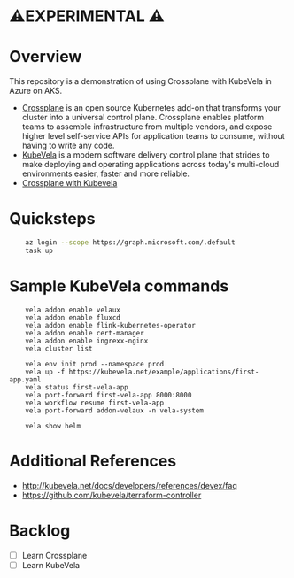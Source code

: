 # ⚠️EXPERIMENTAL ⚠️

# Overview

This repository is a demonstration of using Crossplane with KubeVela in Azure on AKS.

* [Crossplane](https://www.crossplane.io/) is an open source Kubernetes add-on that transforms your cluster into a universal control plane. Crossplane enables platform teams to assemble infrastructure from multiple vendors, and expose higher level self-service APIs for application teams to consume, without having to write any code.
* [KubeVela](https://kubevela.io/docs/) is a modern software delivery control plane that strides to make deploying and operating applications across today's multi-cloud environments easier, faster and more reliable.  
* [Crossplane with Kubevela](https://kubevela.io/docs/platform-engineers/crossplane/)

# Quicksteps
```bash
    az login --scope https://graph.microsoft.com/.default
    task up
```

# Sample KubeVela commands
```
    vela addon enable velaux
    vela addon enable fluxcd
    vela addon enable flink-kubernetes-operator   
    vela addon enable cert-manager
    vela addon enable ingrexx-nginx
    vela cluster list
    
    vela env init prod --namespace prod
    vela up -f https://kubevela.net/example/applications/first-app.yaml
    vela status first-vela-app
    vela port-forward first-vela-app 8000:8000
    vela workflow resume first-vela-app
    vela port-forward addon-velaux -n vela-system

    vela show helm

```

# Additional References
* http://kubevela.net/docs/developers/references/devex/faq
* https://github.com/kubevela/terraform-controller

# Backlog
- [ ] Learn Crossplane
- [ ] Learn KubeVela

